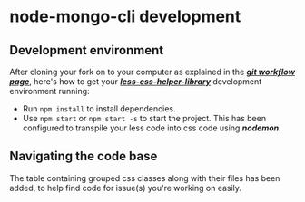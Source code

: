 # node-mongo-cli development

## Development environment
After cloning your fork on to your computer as explained in the ***[git workflow page](https://github.com/code-collabo/docs/blob/main/contributor-guide/git-workflow.md)***, here's how to get your ***[less-css-helper-library](https://github.com/code-collabo/less-css-helper-library)*** development environment running:
* Run `npm install` to install dependencies.
* Use `npm start` or `npm start -s` to start the project. This has been configured to transpile your less code into css code using ***nodemon***.

## Navigating the code base
The table containing grouped css classes along with their files has been added, to help find code for issue(s) you're working on easily.

